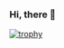 ### Hi, there 👋

  
[![trophy](https://github-profile-trophy.vercel.app/?username=ichenss&theme=onedark)](https://github.com/ryo-ma/github-profile-trophy)
